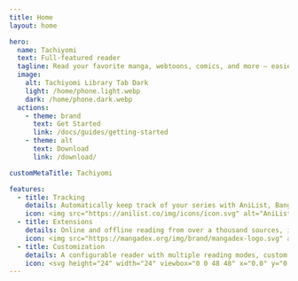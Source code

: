 ```yaml
---
title: Home
layout: home

hero:
  name: Tachiyomi
  text: Full-featured reader
  tagline: Read your favorite manga, webtoons, comics, and more – easier than ever on your Android.
  image:
    alt: Tachiyomi Library Tab Dark
    light: /home/phone.light.webp
    dark: /home/phone.dark.webp
  actions:
    - theme: brand
      text: Get Started
      link: /docs/guides/getting-started
    - theme: alt
      text: Download
      link: /download/

customMetaTitle: Tachiyomi

features:
  - title: Tracking
    details: Automatically keep track of your series with AniList, Bangumi, Kitsu, MangaUpdates, MyAnimeList, Shikimori, and more.
    icon: <img src="https://anilist.co/img/icons/icon.svg" alt="AniList Logo" height="32" width="32">
  - title: Extensions
    details: Online and offline reading from over a thousand sources, including MangaDex.
    icon: <img src="https://mangadex.org/img/brand/mangadex-logo.svg" alt="MangaDex Logo" height="32" width="32">
  - title: Customization
    details: A configurable reader with multiple reading modes, custom color filters, and many other settings.
    icon: <svg height="24" width="24" viewbox="0 0 48 48" x="0.0" y="0.0"><g transform="translate(0.000000,0.000000) scale(0.013200,-0.013200)"><path class="st0" d="M1761.7-8.5l-305-5l13.3-163.3c6.7-88.3,13.3-198.3,13.3-245v-83.3H800H116.7l5-298.3l5-298.3l111.7,11.7 c253.3,23.3,1691.7,30,2436.7,11.7c426.7-11.7,786.7-23.3,800-26.7c21.7-6.7,25,33.3,25,296.7v303.3l-638.3-6.7 c-350-3.3-663.3,0-696.7,5l-58.3,11.7l5,250c5,213.3,1.7,248.3-20,245C2078.3-1.9,1930-6.9,1761.7-8.5z" fill="var(--vp-c-brand)" fill-rule="nonzero"></path><path class="st0" d="M816.7-1290.2c-213.3-83.3-266.7-111.7-263.3-135c1.7-16.7,36.7-121.7,78.3-233.3 c96.7-255,206.7-640,276.7-963.3c30-136.7,56.7-251.7,58.3-255c3.3-3.3,138.3,41.7,303.3,100l298.3,105l-20,100 c-58.3,280-413.3,1393.3-445,1390C1091.7-1183.5,963.3-1231.9,816.7-1290.2z" fill="var(--vp-c-brand)" fill-rule="nonzero"></path><path class="st0" d="M2376.7-1458.5c-173.3-695-381.7-1386.7-451.7-1501.7l-31.7-51.7l-288.3-5c-333.3-5-1521.7,15-1571.7,26.7 c-31.7,8.3-33.3,0-33.3-300v-310l83.3,10c46.7,5,863.3,15,1816.7,20l1733.3,11.7v293.3v293.3l-141.7-11.7 c-78.3-5-325-11.7-548.3-11.7c-318.3-1.7-403.3,3.3-396.7,20c5,10,36.7,83.3,70,161.7C2725-2560.2,3110-1375.2,3090-1356.9 c-6.7,6.7-543.3,156.7-608.3,171.7C2448.3-1178.5,2441.7-1196.9,2376.7-1458.5z" fill="var(--vp-c-brand)" fill-rule="nonzero"></path></g></svg>
---
```

